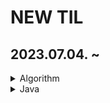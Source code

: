 # NEW TIL

## 2023.07.04. ~

<details>
<summary>Algorithm</summary>

- [하노이 탑](https://github.com/JiSuMun/New_TIL/blob/main/Algorithm/hanoi.md)

- [투 포인터 알고리즘](https://github.com/JiSuMun/New_TIL/blob/main/Algorithm/two_pointer.md)

- [DFS & BFS](https://github.com/JiSuMun/New_TIL/blob/main/Algorithm/DFS_BFS.md)

- [다이나믹 프로그래밍](https://github.com/JiSuMun/New_TIL/blob/main/Algorithm/DP.md)

- [힙(Heap)](https://github.com/JiSuMun/New_TIL/blob/main/Algorithm/Heap.md)

- [우선순위 큐](https://github.com/JiSuMun/New_TIL/blob/main/Algorithm/PriorityQueue.md)

- [크루스칼 알고리즘](https://github.com/JiSuMun/New_TIL/blob/main/Algorithm/Kruskal.md)
</details>

<details>
<summary>Java</summary>

- []()

</details>